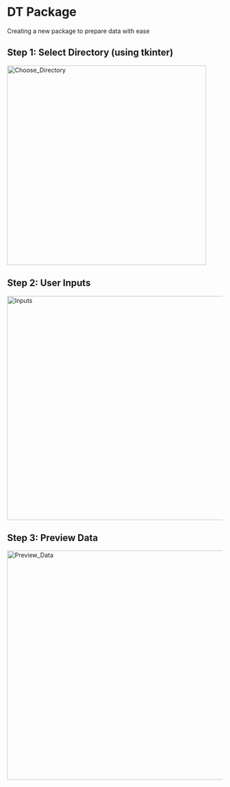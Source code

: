 # DT Package
Creating a new package to prepare data with ease

## Step 1: Select Directory (using tkinter)
<img width="465" alt="Choose_Directory" src="https://user-images.githubusercontent.com/8343210/72953549-785bde80-3dd0-11ea-9fd3-a6767521503c.png">

## Step 2: User Inputs
<img width="522" alt="Inputs" src="https://user-images.githubusercontent.com/8343210/72953627-b48f3f00-3dd0-11ea-8449-ee44c078e33b.png">

## Step 3: Preview Data
<img width="534" alt="Preview_Data" src="https://user-images.githubusercontent.com/8343210/72953676-db4d7580-3dd0-11ea-89e3-c37ee194ec06.PNG">
